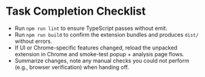 # Task Completion Checklist
- Run `npm run lint` to ensure TypeScript passes without emit.
- Run `npm run build` to confirm the extension bundles and produces `dist/` without errors.
- If UI or Chrome-specific features changed, reload the unpacked extension in Chrome and smoke-test popup + analysis page flows.
- Summarize changes, note any manual checks you could not perform (e.g., browser verification) when handing off.
